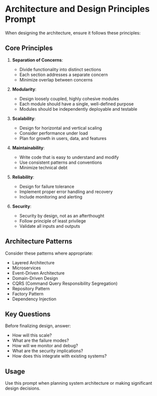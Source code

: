 # Architecture and Design Principles Prompt

When designing the architecture, ensure it follows these principles:

## Core Principles

1. **Separation of Concerns**:
   - Divide functionality into distinct sections
   - Each section addresses a separate concern
   - Minimize overlap between concerns

2. **Modularity**:
   - Design loosely coupled, highly cohesive modules
   - Each module should have a single, well-defined purpose
   - Modules should be independently deployable and testable

3. **Scalability**:
   - Design for horizontal and vertical scaling
   - Consider performance under load
   - Plan for growth in users, data, and features

4. **Maintainability**:
   - Write code that is easy to understand and modify
   - Use consistent patterns and conventions
   - Minimize technical debt

5. **Reliability**:
   - Design for failure tolerance
   - Implement proper error handling and recovery
   - Include monitoring and alerting

6. **Security**:
   - Security by design, not as an afterthought
   - Follow principle of least privilege
   - Validate all inputs and outputs

## Architecture Patterns

Consider these patterns where appropriate:
- Layered Architecture
- Microservices
- Event-Driven Architecture
- Domain-Driven Design
- CQRS (Command Query Responsibility Segregation)
- Repository Pattern
- Factory Pattern
- Dependency Injection

## Key Questions

Before finalizing design, answer:
- How will this scale?
- What are the failure modes?
- How will we monitor and debug?
- What are the security implications?
- How does this integrate with existing systems?

## Usage

Use this prompt when planning system architecture or making significant design decisions.
